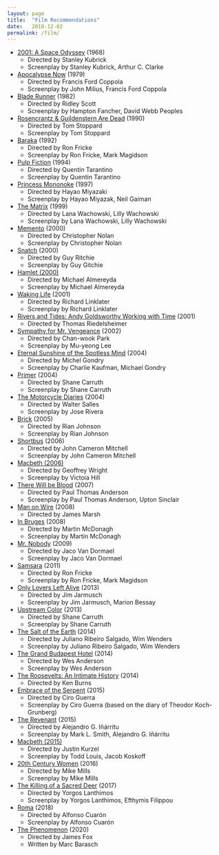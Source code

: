 ```yaml
---
layout: page
title:  "Film Recommendations"
date:   2018-12-02
permalink: /film/
---
```


- [2001: A Space Odyssey] (1968)
    - Directed by Stanley Kubrick
    - Screenplay by Stanley Kubrick, Arthur C. Clarke
- [Apocalypse Now] (1979)
    - Directed by Francis Ford Coppola
    - Screenplay by John Milius, Francis Ford Coppola
- [Blade Runner] (1982)
    - Directed by Ridley Scott
    - Screenplay by Hampton Fancher, David Webb Peoples
- [Rosencrantz & Guildenstern Are Dead] (1990)
    - Directed by Tom Stoppard
    - Screenplay by Tom Stoppard
- [Baraka] (1992)
    - Directed by Ron Fricke
    - Screenplay by Ron Fricke, Mark Magidson
- [Pulp Fiction] (1994)
    - Directed by Quentin Tarantino
    - Screenplay by Quentin Tarantino
- [Princess Mononoke] (1997)
    - Directed by Hayao Miyazaki
    - Screenplay by Hayao Miyazak, Neil Gaiman
- [The Matrix] (1999)
    - Directed by Lana Wachowski, Lilly Wachowski
    - Screenplay by Lana Wachowski, Lilly Wachowski
- [Memento] (2000)
    - Directed by Christopher Nolan
    - Screenplay by Christopher Nolan
- [Snatch] (2000)
    - Directed by Guy Ritchie
    - Screenplay by Guy Gitchie
- [Hamlet (2000)]
    - Directed by Michael Almereyda
    - Screenplay by Michael Almereyda
- [Waking Life] (2001)
    - Directed by Richard Linklater
    - Screenplay by Richard Linklater
- [Rivers and Tides: Andy Goldsworthy Working with Time] (2001)
    - Directed by Thomas Riedelsheimer
- [Sympathy for Mr. Vengeance] (2002)
    - Directed by Chan-wook Park
    - Screenplay by Mu-yeong Lee
- [Eternal Sunshine of the Spotless Mind] (2004)
    - Directed by Michel Gondry
    - Screenplay by Charlie Kaufman, Michael Gondry
- [Primer] (2004)
    - Directed by Shane Carruth
    - Screenplay by Shane Carruth
- [The Motorcycle Diaries] (2004)
    - Directed by Walter Salles
    - Screenplay by Jose Rivera
- [Brick] (2005)
    - Directed by Rian Johnson
    - Screenplay by Rian Johnson
- [Shortbus] (2006)
    - Directed by John Cameron Mitchell
    - Screenplay by John Cameron Mitchell
- [Macbeth (2006)]
    - Directed by Geoffrey Wright
    - Screenplay by Victoia Hill
- [There Will be Blood] (2007)
    - Directed by Paul Thomas Anderson
    - Screenplay by Paul Thomas Anderson, Upton Sinclair
- [Man on Wire] (2008)
    - Directed by James Marsh
- [In Bruges] (2008)
    - Directed by Martin McDonagh
    - Screenplay by Martin McDonagh
- [Mr. Nobody] (2009)
    - Directed by Jaco Van Dormael
    - Screenplay by Jaco Van Dormael
- [Samsara] (2011)
    - Directed by Ron Fricke
    - Screenplay by Ron Fricke, Mark Magidson
- [Only Lovers Left Alive] (2013)
    - Directed by Jim Jarmusch
    - Screenplay by Jim Jarmusch, Marion Bessay
- [Upstream Color] (2013)
    - Directed by Shane Carruth
    - Screenplay by Shane Carruth
- [The Salt of the Earth] (2014)
    - Directed by Juliano Ribeiro Salgado, Wim Wenders
    - Screenplay by Juliano Ribeiro Salgado, Wim Wenders
- [The Grand Budapest Hotel] (2014)
    - Directed by Wes Anderson
    - Screenplay by Wes Anderson
- [The Roosevelts: An Intimate History] (2014)
    - Directed by Ken Burns
- [Embrace of the Serpent] (2015)
    - Directed by Ciro Guerra
    - Screenplay by Ciro Guerra (based on the diary of Theodor Koch-Grunberg)
- [The Revenant] (2015)
    - Directed by Alejandro G. Iñárritu
    - Screenplay by Mark L. Smith, Alejandro G. Iñárritu
- [Macbeth (2015)]
    - Directed by Justin Kurzel
    - Screenplay by Todd Louis, Jacob Koskoff
- [20th Century Women] (2016)
    - Directed by Mike Mills
    - Screenplay by Mike Mills
- [The Killing of a Sacred Deer] (2017)
    - Directed by Yorgos Lanthimos
    - Screenplay by Yorgos Lanthimos, Efthymis Filippou
- [Roma] (2018)
    - Directed by Alfonso Cuarón
    - Screenplay by Alfonso Cuarón
- [The Phenomenon] (2020)
    - Directed by James Fox
    - Written by Marc Barasch

[The Salt of the Earth]:https://www.imdb.com/title/tt3674140/
[20th Century Women]: https://www.imdb.com/title/tt4385888/
[The Revenant]: https://www.imdb.com/title/tt1663202/
[Mr. Nobody]: https://www.imdb.com/title/tt0485947/
[Sympathy for Mr. Vengeance]: https://www.imdb.com/title/tt0310775/
[Only Lovers Left Alive]: https://www.imdb.com/title/tt1714915/?ref_=nv_sr_1
[Baraka]: https://www.imdb.com/title/tt0103767/?ref_=nv_sr_6
[Samsara]: https://www.imdb.com/title/tt0770802/?ref_=nv_sr_1
[Rivers and Tides: Andy Goldsworthy Working with Time]:https://www.imdb.com/title/tt0307385
[Waking Life]: https://www.imdb.com/title/tt0243017/?ref_=fn_al_tt_1
[Eternal Sunshine of the Spotless Mind]:https://www.imdb.com/title/tt0338013/?ref_=fn_al_tt_1
[Memento]: https://www.imdb.com/title/tt0209144/?ref_=nv_sr_1
[There Will be Blood]: https://www.imdb.com/title/tt0469494/?ref_=fn_al_tt_1
[Apocalypse Now]: https://www.imdb.com/title/tt0078788/?ref_=fn_al_tt_1
[Snatch]: https://www.imdb.com/title/tt0208092/?ref_=fn_al_tt_1
[Princess Mononoke]: https://www.imdb.com/title/tt0119698/?ref_=fn_al_tt_1
[Shortbus]: https://www.imdb.com/title/tt0367027/?ref_=fn_al_tt_1
[Primer]: https://www.imdb.com/title/tt0390384/?ref_=fn_al_tt_1
[Blade Runner]: https://www.imdb.com/title/tt0083658/?ref_=fn_al_tt_1
[The Grand Budapest Hotel]: https://www.imdb.com/title/tt2278388/?ref_=fn_al_tt_1
[Man on Wire]: https://www.imdb.com/title/tt1155592/?ref_=fn_al_tt_1
[2001: A Space Odyssey]: https://www.imdb.com/title/tt0062622/?ref_=fn_al_tt_1
[Brick]: https://www.imdb.com/title/tt0393109/?ref_=fn_al_tt_2
[In Bruges]: https://www.imdb.com/title/tt0780536/?ref_=fn_al_tt_1
[Rosencrantz & Guildenstern Are Dead]: https://www.imdb.com/title/tt0100519/?ref_=fn_al_tt_2
[The Motorcycle Diaries]: https://www.imdb.com/title/tt0318462/?ref_=fn_al_tt_1
[Pulp Fiction]: https://www.imdb.com/title/tt0110912/?ref_=fn_al_tt_1
[Hamlet (2000)]: https://www.imdb.com/title/tt0171359/?ref_=fn_al_tt_1
[Macbeth (2006)]: https://www.imdb.com/title/tt0434541/
[Macbeth (2015)]: https://www.imdb.com/title/tt2884018/?ref_=fn_tt_tt_1
[Upstream Color]: https://www.imdb.com/title/tt2084989/?ref_=fn_al_tt_1
[The Matrix]: https://www.imdb.com/title/tt0133093/?ref_=fn_al_tt_1
[Roma]: https://www.imdb.com/title/tt6155172/
[Embrace of the Serpent]: https://www.imdb.com/title/tt4285496/
[The Roosevelts: An Intimate History]: https://www.pbs.org/kenburns/the-roosevelts/
[The Killing of a Sacred Deer]: https://www.imdb.com/title/tt5715874/
[The Phenomenon]: https://www.imdb.com/title/tt13095604
